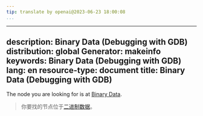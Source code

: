 ```yaml
---
tip: translate by openai@2023-06-23 18:00:08
...
```

---
description: Binary Data (Debugging with GDB)
distribution: global
Generator: makeinfo
keywords: Binary Data (Debugging with GDB)
lang: en
resource-type: document
title: Binary Data (Debugging with GDB)
---

The node you are looking for is at [Binary Data](Overview.html#Binary-Data).

> 你要找的节点位于[二进制数据](Overview.html#Binary-Data)。
